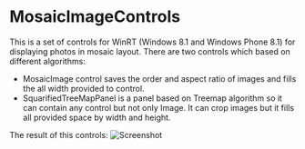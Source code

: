 MosaicImageControls
===================
This is a set of controls for WinRT (Windows 8.1 and Windows Phone 8.1) for displaying photos in mosaic layout.
There are two controls which based on different algorithms:
- MosaicImage control saves the order and aspect ratio of images and fills the all width provided to control.
- SquarifiedTreeMapPanel is a panel based on Treemap algorithm so it can contain any control but not only Image. It can crop images but it fills all provided space by width and height.

The result of this controls:
![Screenshot](http://imgborder.ru/images/2014/08/31/screenshot08312014165403Js2wz.png)
